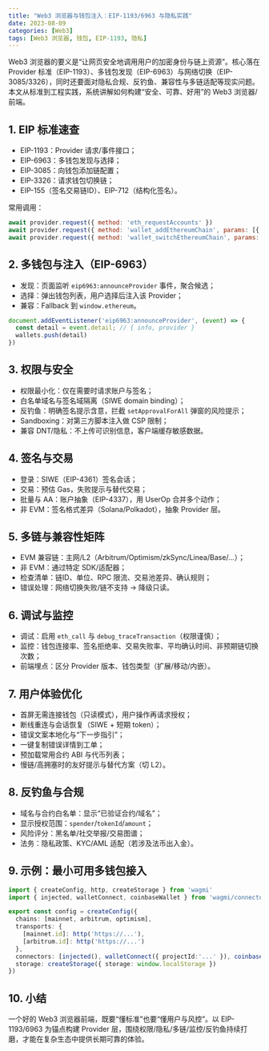 ```yaml
---
title: "Web3 浏览器与钱包注入：EIP-1193/6963 与隐私实践"
date: 2023-08-09
categories: [Web3]
tags: [Web3 浏览器, 钱包, EIP-1193, 隐私]
---
```


Web3 浏览器的要义是“让网页安全地调用用户的加密身份与链上资源”。核心落在 Provider 标准（EIP-1193）、多钱包发现（EIP-6963）与网络切换（EIP-3085/3326），同时还要面对隐私合规、反钓鱼、兼容性与多链适配等现实问题。本文从标准到工程实践，系统讲解如何构建“安全、可靠、好用”的 Web3 浏览器/前端。

## 1. EIP 标准速查
- EIP-1193：Provider 请求/事件接口；
- EIP-6963：多钱包发现与选择；
- EIP-3085：向钱包添加链配置；
- EIP-3326：请求钱包切换链；
- EIP-155（签名交易链ID）、EIP-712（结构化签名）。

常用调用：
```js
await provider.request({ method: 'eth_requestAccounts' })
await provider.request({ method: 'wallet_addEthereumChain', params: [{ chainId:'0x1', rpcUrls:['...'], chainName:'Ethereum', nativeCurrency:{name:'ETH',symbol:'ETH',decimals:18} }] })
await provider.request({ method: 'wallet_switchEthereumChain', params: [{ chainId:'0x1' }] })
```

## 2. 多钱包与注入（EIP-6963）
- 发现：页面监听 `eip6963:announceProvider` 事件，聚合候选；
- 选择：弹出钱包列表，用户选择后注入该 Provider；
- 兼容：Fallback 到 `window.ethereum`。

```js
document.addEventListener('eip6963:announceProvider', (event) => {
  const detail = event.detail; // { info, provider }
  wallets.push(detail)
})
```

## 3. 权限与安全
- 权限最小化：仅在需要时请求账户与签名；
- 白名单域名与签名域隔离（SIWE domain binding）；
- 反钓鱼：明确签名提示含意，拦截 `setApprovalForAll` 弹窗的风险提示；
- Sandboxing：对第三方脚本注入做 CSP 限制；
- 兼容 DNT/隐私：不上传可识别信息，客户端缓存敏感数据。

## 4. 签名与交易
- 登录：SIWE（EIP-4361）签名会话；
- 交易：预估 Gas，失败提示与替代交易；
- 批量与 AA：账户抽象（EIP-4337），用 UserOp 合并多个动作；
- 非 EVM：签名格式差异（Solana/Polkadot），抽象 Provider 层。

## 5. 多链与兼容性矩阵
- EVM 兼容链：主网/L2（Arbitrum/Optimism/zkSync/Linea/Base/...）；
- 非 EVM：通过特定 SDK/适配器；
- 检查清单：链ID、单位、RPC 限流、交易池差异、确认规则；
- 错误处理：网络切换失败/链不支持 → 降级只读。

## 6. 调试与监控
- 调试：启用 `eth_call` 与 `debug_traceTransaction`（权限谨慎）；
- 监控：钱包连接率、签名拒绝率、交易失败率、平均确认时间、非预期链切换次数；
- 前端埋点：区分 Provider 版本、钱包类型（扩展/移动/内嵌）。

## 7. 用户体验优化
- 首屏无需连接钱包（只读模式），用户操作再请求授权；
- 断线重连与会话恢复（SIWE + 短期 token）；
- 错误文案本地化与“下一步指引”；
- 一键复制错误详情到工单；
- 预加载常用合约 ABI 与代币列表；
- 慢链/高拥塞时的友好提示与替代方案（切 L2）。

## 8. 反钓鱼与合规
- 域名与合约白名单：显示“已验证合约/域名”；
- 显示授权范围：`spender`/`tokenId`/`amount`；
- 风险评分：黑名单/社交举报/交易图谱；
- 法务：隐私政策、KYC/AML 适配（若涉及法币出入金）。

## 9. 示例：最小可用多钱包接入
```ts
import { createConfig, http, createStorage } from 'wagmi'
import { injected, walletConnect, coinbaseWallet } from 'wagmi/connectors'

export const config = createConfig({
  chains: [mainnet, arbitrum, optimism],
  transports: {
    [mainnet.id]: http('https://...'),
    [arbitrum.id]: http('https://...')
  },
  connectors: [injected(), walletConnect({ projectId:'...' }), coinbaseWallet({ appName: 'app' })],
  storage: createStorage({ storage: window.localStorage })
})
```

## 10. 小结
一个好的 Web3 浏览器前端，既要“懂标准”也要“懂用户与风控”。以 EIP-1193/6963 为锚点构建 Provider 层，围绕权限/隐私/多链/监控/反钓鱼持续打磨，才能在复杂生态中提供长期可靠的体验。
